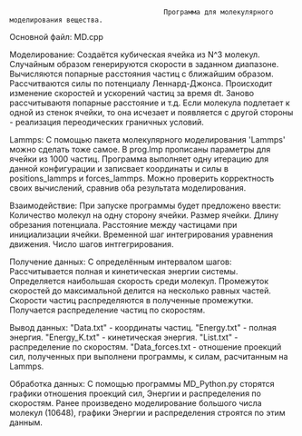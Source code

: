                                           Программа для молекулярного моделирования вещества.

Основной файл: MD.cpp

Моделирование:
Создаётся кубическая ячейка из N^3 молекул. 
Случайным образом генерируются скорости в заданном диапазоне.
Вычисляются попарные расстояния частиц с ближайшим образом.
Рассчитваются силы по потенциалу Леннард-Джонса.
Происходит изменение скоростей и ускорений частиц за время dt.
Заново рассчитываютя попарные расстояние и т.д.
Если молекула подлетает к одной из стенок ячейки, то она исчезает и появляется с другой стороны - реализация переодических граничных условий.

Lammps:
С помощью пакета молекулярного моделирования 'Lammps' можно сделать тоже самое.
В prog.lmp прописаны параметры для ячейки из 1000 частиц. 
Программа выполняет одну итерацию для данной конфигурации и записвает координаты и силы в
positions_lammps и forces_lammps.
Можно проверить корректность своих вычислений, сравнив оба результата моделирования.

Взаимодействие:
При запуске программы будет предложено ввести:
Количество молекул на одну сторону ячейки.
Размер ячейки.
Длину обрезания потенциала.
Расстояние между частицами при инициализации ячейки.
Временной шаг интегрирования уравнения движения.
Число шагов интгегрирования.

Получение данных:
С определённым интервалом шагов:
Рассчитывается полная и кинетическая энергии системы.
Определяется наибольшая скорость среди молекул.
Промежуток скоростей до максимальной делится на несколько равных частей.
Скорости частиц распределяются в полученные промежутки.
Получается распределение частиц по скоростям.  

Вывод данных:
"Data.txt" - координаты частиц.
"Energy.txt" - полная энергия. 
"Energy_K.txt" - кинетическая энергия.
"List.txt" - распределение по скоростям.
"Data_forces.txt - отношение проекций сил, полученных при выполнени программы, к силам, расчитанным на Lammps.

Обработка данных:
C помощью программы MD_Python.py сторятся графики отношения проекций сил, Энергии и распределения по скоростям.
Ранее произведено моделирование большого числа молекул (10648), графики Энергии и распределения строятся по этим данным.
